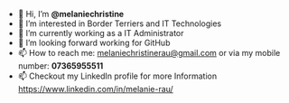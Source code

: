 - 👋 Hi, I’m <b> @melaniechristine </b>
- 👀 I’m interested in Border Terriers and IT Technologies
- 🌱 I’m currently working as a IT Administrator
- 💞️ I’m looking forward working for GitHub 
- 📫 How to reach me: melaniechristinerau@gmail.com or via my mobile number: <b>07365955511</b> 
- 📫 Checkout my LinkedIn profile for more Information <href>https://www.linkedin.com/in/melanie-rau/</href>

<!---
melaniechristine/melaniechristine is a ✨ special ✨ repository because its `README.md` (this file) appears on your GitHub profile.
You can click the Preview link to take a look at your changes.
--->
